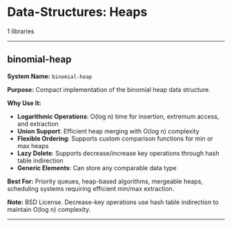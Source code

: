 # Data-Structures: Heaps

1 libraries

---

## binomial-heap

**System Name:** `binomial-heap`

**Purpose:** Compact implementation of the binomial heap data structure.

**Why Use It:**
- **Logarithmic Operations**: O(log n) time for insertion, extremum access, and extraction
- **Union Support**: Efficient heap merging with O(log n) complexity
- **Flexible Ordering**: Supports custom comparison functions for min or max heaps
- **Lazy Delete**: Supports decrease/increase key operations through hash table indirection
- **Generic Elements**: Can store any comparable data type

**Best For:** Priority queues, heap-based algorithms, mergeable heaps, scheduling systems requiring efficient min/max extraction.

**Note:** BSD License. Decrease-key operations use hash table indirection to maintain O(log n) complexity.

---


